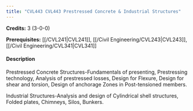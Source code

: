 ```yaml
---
title: "CVL443 CVL443 Prestressed Concrete & Industrial Structures"
---
```

**Credits:** 3 (3-0-0)

**Prerequisites:** [[/CVL241|CVL241]], [[/Civil Engineering/CVL243|CVL243]], [[/Civil Engineering/CVL341|CVL341]]

#### Description
Prestressed Concrete Structures-Fundamentals of presenting, Prestressing technology, Analysis of prestressed losses, Design for Flexure, Design for shear and torsion, Design of anchorage Zones in Post-tensioned members.

Industrial Structures-Analysis and design of Cylindrical shell structures, Folded plates, Chimneys, Silos, Bunkers.